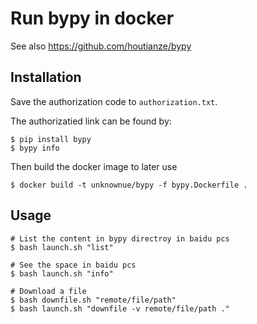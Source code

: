 
# Run bypy in docker
See also https://github.com/houtianze/bypy

## Installation
Save the authorization code to `authorization.txt`.

The authorizatied link can be found by:
```shell
$ pip install bypy
$ bypy info
```

Then build the docker image to later use
```shell
$ docker build -t unknownue/bypy -f bypy.Dockerfile .
```

## Usage
```shell
# List the content in bypy directroy in baidu pcs
$ bash launch.sh "list"

# See the space in baidu pcs
$ bash launch.sh "info"

# Download a file
$ bash downfile.sh "remote/file/path"
$ bash launch.sh "downfile -v remote/file/path ."
```
